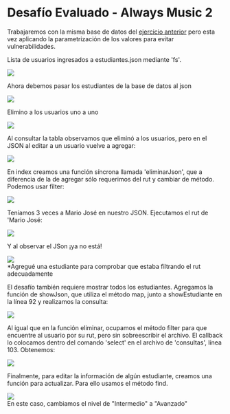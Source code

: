 <h1>Desafío Evaluado - Always Music 2</h1>
<p>Trabajaremos con la misma base de datos del <a href='https://github.com/PauliPuli/DE-Always_music'>ejercicio anterior</a> pero esta vez aplicando la parametrización de los valores para evitar vulnerabilidades.</p>

<p>Lista de usuarios ingresados a estudiantes.json mediante 'fs'.</p>
<img src='https://github.com/PauliPuli/DE-Always_music_2/assets/156126623/1ebbc318-d7b8-4ae4-8eb3-add72282f735'>
<p>Ahora debemos pasar los estudiantes de la base de datos al json</p>

<img src='https://github.com/PauliPuli/DE-Always_music_2/assets/156126623/186f771c-9aac-4ae2-8422-dcded49b88c6'>
<p>Elimino a los usuarios uno a uno</p>
<img src='https://github.com/PauliPuli/DE-Always_music_2/blob/main/img/image002.png'>
<p>Al consultar la tabla observamos que eliminó a los usuarios, pero en el JSON al editar a un usuario vuelve a agregar:</p>
<img src='https://github.com/PauliPuli/DE-Always_music_2/blob/main/img/image003.png'>
<p>En index creamos una función síncrona llamada 'eliminarJson', que a diferencia de la de agregar sólo requerimos del rut y cambiar de método. Podemos usar filter:</p>
<img src='https://github.com/PauliPuli/DE-Always_music_2/blob/main/img/image004.png'>
<p>Teníamos 3 veces a Mario José en nuestro JSON. Ejecutamos el rut de 'Mario José:</p>
<img src='https://github.com/PauliPuli/DE-Always_music_2/blob/main/img/image005.png'>
<p>Y al observar el JSon ¡ya no está!</p>
<img src='https://github.com/PauliPuli/DE-Always_music_2/blob/main/img/image006.png'>
<figcaption>*Agregué una estudiante para comprobar que estaba filtrando el rut adecuadamente</figcaption>
<p>El desafío también requiere mostrar todos los estudiantes. Agregamos la función de showJson, que utiliza el método map, junto a showEstudiante en la línea 92 y realizamos la consulta:</p>
<img src='https://github.com/PauliPuli/DE-Always_music_2/blob/main/img/image007.png'>
<p>Al igual que en la función eliminar, ocupamos el método filter para que encuentre al usuario por su rut, pero sin sobreescribir el archivo. El callback lo colocamos dentro del comando 'select' en el archivo de 'consultas', línea 103. Obtenemos: </p>
<img src='https://github.com/PauliPuli/DE-Always_music_2/blob/main/img/image008.png'>
<p>Finalmente, para editar la información de algún estudiante, creamos una función para actualizar. Para ello usamos el método find.</p>
<img src='https://github.com/PauliPuli/DE-Always_music_2/blob/main/img/image009.png'>
<figcaption>En este caso, cambiamos el nivel de "Intermedio" a "Avanzado"</figcaption>

